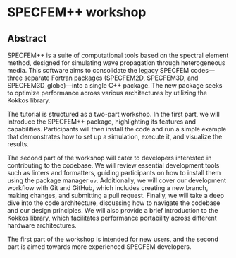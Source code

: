 
# SPECFEM++ workshop

## Abstract

SPECFEM++ is a suite of computational tools based on the spectral element method, designed for simulating wave propagation through heterogeneous media. This software aims to consolidate the legacy SPECFEM codes—three separate Fortran packages (SPECFEM2D, SPECFEM3D, and SPECFEM3D_globe)—into a single C++ package. The new package seeks to optimize performance across various architectures by utilizing the Kokkos library.

The tutorial is structured as a two-part workshop. In the first part, we will introduce the SPECFEM++ package, highlighting its features and capabilities. Participants will then install the code and run a simple example that demonstrates how to set up a simulation, execute it, and visualize the results.

The second part of the workshop will cater to developers interested in contributing to the codebase. We will review essential development tools such as linters and formatters, guiding participants on how to install them using the package manager `uv`. Additionally, we will cover our development workflow with Git and GitHub, which includes creating a new branch, making changes, and submitting a pull request. Finally, we will take a deep dive into the code architecture, discussing how to navigate the codebase and our design principles. We will also provide a brief introduction to the Kokkos library, which facilitates performance portability across different hardware architectures.

The first part of the workshop is intended for new users, and the second part is aimed towards more experienced SPECFEM developers.
